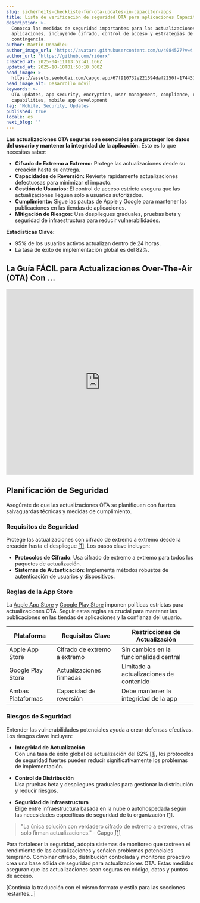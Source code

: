 ```yaml
---
slug: sicherheits-checkliste-für-ota-updates-in-capacitor-apps
title: Lista de verificación de seguridad OTA para aplicaciones Capacitor
description: >-
  Conozca las medidas de seguridad importantes para las actualizaciones OTA en
  aplicaciones, incluyendo cifrado, control de acceso y estrategias de
  contingencia.
author: Martin Donadieu
author_image_url: 'https://avatars.githubusercontent.com/u/4084527?v=4'
author_url: 'https://github.com/riderx'
created_at: 2025-04-11T13:52:41.166Z
updated_at: 2025-10-10T01:50:18.000Z
head_image: >-
  https://assets.seobotai.com/capgo.app/67f910732e221594daf2250f-1744379572627.jpg
head_image_alt: Desarrollo móvil
keywords: >-
  OTA updates, app security, encryption, user management, compliance, rollback
  capabilities, mobile app development
tag: 'Mobile, Security, Updates'
published: true
locale: es
next_blog: ''
---
```

**Las actualizaciones OTA seguras son esenciales para proteger los datos del usuario y mantener la integridad de la aplicación.** Esto es lo que necesitas saber:

-   **Cifrado de Extremo a Extremo:** Protege las actualizaciones desde su creación hasta su entrega.
-   **Capacidades de Reversión:** Revierte rápidamente actualizaciones defectuosas para minimizar el impacto.
-   **Gestión de Usuarios:** El control de acceso estricto asegura que las actualizaciones lleguen solo a usuarios autorizados.
-   **Cumplimiento:** Sigue las pautas de Apple y Google para mantener las publicaciones en las tiendas de aplicaciones.
-   **Mitigación de Riesgos:** Usa despliegues graduales, pruebas beta y seguridad de infraestructura para reducir vulnerabilidades.

**Estadísticas Clave:**

-   95% de los usuarios activos actualizan dentro de 24 horas.
-   La tasa de éxito de implementación global es del 82%.

## La Guía FÁCIL para Actualizaciones Over-The-Air (OTA) Con ...

<iframe src="https://www.youtube.com/embed/7Xdsc1qqoro" aria-label="YouTube video player" frameborder="0" allow="accelerometer; autoplay; clipboard-write; encrypted-media; gyroscope; picture-in-picture; web-share" referrerpolicy="strict-origin-when-cross-origin" style="width: 100%; height: 500px;" allowfullscreen></iframe>

## Planificación de Seguridad

Asegúrate de que las actualizaciones OTA se planifiquen con fuertes salvaguardas técnicas y medidas de cumplimiento.

### Requisitos de Seguridad

Protege las actualizaciones con cifrado de extremo a extremo desde la creación hasta el despliegue [\[1\]](https://capgo.app/). Los pasos clave incluyen:

-   **Protocolos de Cifrado**: Usa cifrado de extremo a extremo para todos los paquetes de actualización.
-   **Sistemas de Autenticación**: Implementa métodos robustos de autenticación de usuarios y dispositivos.

### Reglas de la App Store

La [Apple App Store](https://developer.apple.com/app-store/guidelines/) y [Google Play Store](https://play.google.com/console/signup) imponen políticas estrictas para actualizaciones OTA. Seguir estas reglas es crucial para mantener las publicaciones en las tiendas de aplicaciones y la confianza del usuario.

| Plataforma | Requisitos Clave | Restricciones de Actualización |
| --- | --- | --- |
| Apple App Store | Cifrado de extremo a extremo | Sin cambios en la funcionalidad central |
| Google Play Store | Actualizaciones firmadas | Limitado a actualizaciones de contenido |
| Ambas Plataformas | Capacidad de reversión | Debe mantener la integridad de la app |

### Riesgos de Seguridad

Entender las vulnerabilidades potenciales ayuda a crear defensas efectivas. Los riesgos clave incluyen:

-   **Integridad de Actualización**  
    Con una tasa de éxito global de actualización del 82% [\[1\]](https://capgo.app/), los protocolos de seguridad fuertes pueden reducir significativamente los problemas de implementación.
    
-   **Control de Distribución**  
    Usa pruebas beta y despliegues graduales para gestionar la distribución y reducir riesgos.
    
-   **Seguridad de Infraestructura**  
    Elige entre infraestructura basada en la nube o autohospedada según las necesidades específicas de seguridad de tu organización [\[1\]](https://capgo.app/).
    

> "La única solución con verdadero cifrado de extremo a extremo, otros solo firman actualizaciones." - Capgo [\[1\]](https://capgo.app/)

Para fortalecer la seguridad, adopta sistemas de monitoreo que rastreen el rendimiento de las actualizaciones y señalen problemas potenciales temprano. Combinar cifrado, distribución controlada y monitoreo proactivo crea una base sólida de seguridad para actualizaciones OTA. Estas medidas aseguran que las actualizaciones sean seguras en código, datos y puntos de acceso.

[Continúa la traducción con el mismo formato y estilo para las secciones restantes...]
